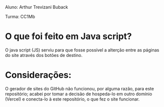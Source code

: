 Aluno: Arthur Trevizani Buback

Turma: CC1Mb

# O que foi feito em Java script?
O java script (JS) serviu para que fosse possível a alterção entre as páginas do site através dos botões de destino.

# Considerações:
O gerador de sites do GitHub não funcionou, por alguma razão, para este repositório; acabei por tomar a decisão de hospeda-lo em outro domínio (Vercel) e conecta-lo à este repositório, o que fez o site funcionar.
